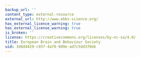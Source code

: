 ```yaml
---
backup_url: ''
content_type: external-resource
external_url: http://www.ebbs-science.org/
has_external_licence_warning: true
has_external_license_warning: true
is_broken: ''
license: https://creativecommons.org/licenses/by-nc-sa/4.0/
title: European Brain and Behaviour Society
uid: 3d8d4429-c937-4a78-9d9e-ad7c5dd370eb
---
```

